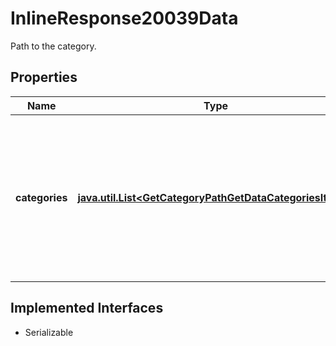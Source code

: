 

# InlineResponse20039Data

Path to the category.

## Properties

Name | Type | Description | Notes
------------ | ------------- | ------------- | -------------
**categories** | [**java.util.List&lt;GetCategoryPathGetDataCategoriesItems&gt;**](GetCategoryPathGetDataCategoriesItems.md) | List of categories covering the full path (without gaps) from the most coarse granularity to the level of the specified category. |  [optional]


## Implemented Interfaces

* Serializable


